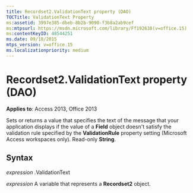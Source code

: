 ```yaml
---
title: Recordset2.ValidationText property (DAO)
TOCTitle: ValidationText Property
ms:assetid: 3997e385-dbeb-8b2b-9090-f3b8a2ab9cef
ms:mtpsurl: https://msdn.microsoft.com/library/Ff192638(v=office.15)
ms:contentKeyID: 48544251
ms.date: 09/18/2015
mtps_version: v=office.15
ms.localizationpriority: medium
---
```


# Recordset2.ValidationText property (DAO)


**Applies to**: Access 2013, Office 2013

Sets or returns a value that specifies the text of the message that your application displays if the value of a **Field** object doesn't satisfy the validation rule specified by the **ValidationRule** property setting (Microsoft Access workspaces only). Read-only **String**.

## Syntax

*expression* .ValidationText

*expression* A variable that represents a **Recordset2** object.


